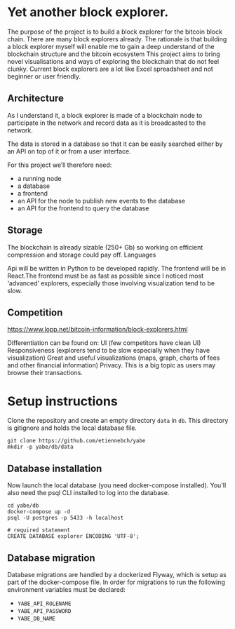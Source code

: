 # Yet another block explorer.

The purpose of the project is to build a block explorer for the bitcoin block chain.
There are many block explorers already. The rationale is that building a block explorer myself will enable me to gain a deep understand of the blockchain structure and the bitcoin ecosystem
This project aims to bring novel visualisations and ways of exploring the blockchain that do not feel clunky.
Current block explorers are a lot like Excel spreadsheet and not beginner or user friendly.

## Architecture

As I understand it, a block explorer is made of a blockchain node to participate in the network and record data as it is broadcasted to the network.

The data is stored in a database so that it can be easily searched either by an API on top of it or from a user interface.

For this project we’ll therefore need:

- a running node
- a database
- a frontend
- an API for the node to publish new events to the database
- an API for the frontend to query the database

## Storage

The blockchain is already sizable (250+ Gb) so working on efficient compression and storage could pay off.
Languages

Api will be written in Python to be developed rapidly. The frontend will be in React.The frontend must be as fast as possible since I noticed most ‘advanced’ explorers, especially those involving visualization tend to be slow.

## Competition

https://www.lopp.net/bitcoin-information/block-explorers.html

Differentiation can be found on:
UI (few competitors have clean UI)
Responsiveness (explorers tend to be slow especially when they have visualization)
Great and useful visualizations (maps, graph, charts of fees and other financial information)
Privacy. This is a big topic as users may browse their transactions.

# Setup instructions

Clone the repository and create an empty directory `data` in `db`. This directory is gitignore and holds the local database file.

```shell
git clone https://github.com/etiennebch/yabe
mkdir -p yabe/db/data
```

## Database installation

Now launch the local database (you need docker-compose installed). You'll also need the psql CLI installed to log into the database.

```shell
cd yabe/db
docker-compose up -d
psql -U postgres -p 5433 -h localhost

# required statement
CREATE DATABASE explorer ENCODING 'UTF-8';
```

## Database migration

Database migrations are handled by a dockerized Flyway, which is setup as part of the docker-compose file.
In order for migrations to run the following environment variables must be declared:

- `YABE_API_ROLENAME`
- `YABE_API_PASSWORD`
- `YABE_DB_NAME`
